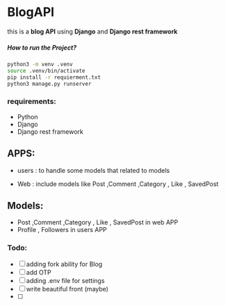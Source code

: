 # BlogAPI
this is a __blog API__  using __Django__  and __Django rest framework__

##### How to run the Project?

```bash
python3 -m venv .venv 
source .venv/bin/activate
pip install -r requierment.txt
python3 manage.py runserver
```

### requirements:

* Python
* Django
* Django rest framework

## APPS:

* users : to handle some models that related to models

* Web : include models like Post ,Comment ,Category , Like , SavedPost

  

## Models:

* Post ,Comment ,Category , Like , SavedPost  in web APP
* Profile  , Followers in users APP

### Todo:

- [ ] adding fork ability for Blog
- [ ] add OTP
- [ ] adding .env file for settings
- [ ] write beautiful front (maybe)
- [ ] 

